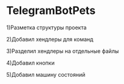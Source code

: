 # TelegramBotPets
1)Разметка структуры проекта

2)Добавил хендлеры для команд

3)Разделил хендлеры на отдельные файлы

4)Добавил кнопки

5)Добавил машину состояний
